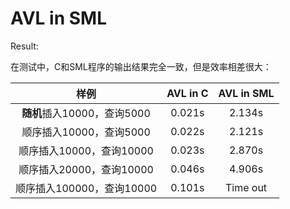 # AVL in SML

Result:

在测试中，C和SML程序的输出结果完全一致，但是效率相差很大：

|            样例             | AVL in C | AVL in SML |
| :-------------------------: | :------: | :--------: |
| **随机**插入10000，查询5000 |  0.021s  |   2.134s   |
|   顺序插入10000，查询5000   |  0.022s  |   2.121s   |
|  顺序插入10000，查询10000   |  0.023s  |   2.870s   |
|  顺序插入20000，查询10000   |  0.046s  |   4.906s   |
|  顺序插入100000，查询10000  |  0.101s  |  Time out  |
